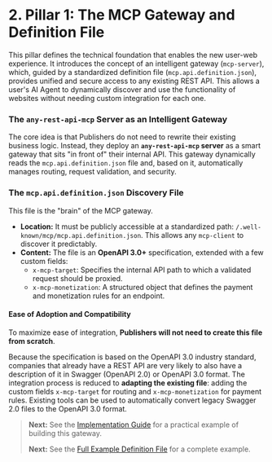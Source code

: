 # 2. Pillar 1: The MCP Gateway and Definition File

This pillar defines the technical foundation that enables the new user-web experience. It introduces the concept of an intelligent gateway (`mcp-server`), which, guided by a standardized definition file (`mcp.api.definition.json`), provides unified and secure access to any existing REST API. This allows a user's AI Agent to dynamically discover and use the functionality of websites without needing custom integration for each one.

### The `any-rest-api-mcp` Server as an Intelligent Gateway
The core idea is that Publishers do not need to rewrite their existing business logic. Instead, they deploy an **`any-rest-api-mcp` server** as a smart gateway that sits "in front of" their internal API. This gateway dynamically reads the `mcp.api.definition.json` file and, based on it, automatically manages routing, request validation, and security.

### The `mcp.api.definition.json` Discovery File

This file is the "brain" of the MCP gateway.

*   **Location:** It must be publicly accessible at a standardized path: `/.well-known/mcp/mcp.api.definition.json`. This allows any `mcp-client` to discover it predictably.
*   **Content:** The file is an **OpenAPI 3.0+** specification, extended with a few custom fields:
    *   `x-mcp-target`: Specifies the internal API path to which a validated request should be proxied.
    *   `x-mcp-monetization`: A structured object that defines the payment and monetization rules for an endpoint.

#### Ease of Adoption and Compatibility
To maximize ease of integration, **Publishers will not need to create this file from scratch**.

Because the specification is based on the OpenAPI 3.0 industry standard, companies that already have a REST API are very likely to also have a description of it in Swagger (OpenAPI 2.0) or OpenAPI 3.0 format. The integration process is reduced to **adapting the existing file**: adding the custom fields `x-mcp-target` for routing and `x-mcp-monetization` for payment rules. Existing tools can be used to automatically convert legacy Swagger 2.0 files to the OpenAPI 3.0 format.

> **Next:** See the [Implementation Guide](/docs/Implementation_Guide_MCP_Server.md) for a practical example of building this gateway.
>
> **Next:** See the [Full Example Definition File](/docs/Full_Example_Definition_File.md) for a complete example.